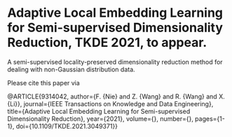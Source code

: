 # Adaptive Local Embedding Learning for Semi-supervised Dimensionality Reduction, TKDE 2021, to appear.

A semi-supervised locality-preserved dimensionality reduction method for dealing with non-Gaussian distribution data.

Please cite this paper via

@ARTICLE{9314042,
  author={F. {Nie} and Z. {Wang} and R. {Wang} and X. {Li}},
  journal={IEEE Transactions on Knowledge and Data Engineering}, 
  title={Adaptive Local Embedding Learning for Semi-supervised Dimensionality Reduction}, 
  year={2021},
  volume={},
  number={},
  pages={1-1},
  doi={10.1109/TKDE.2021.3049371}}
